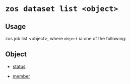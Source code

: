 # `zos dataset list <object>`



## Usage

zos job list &lt;object&gt;, where `object` ia one of the following: 

## Object

- [status](zos_dataset_list_status.md)

- [member](zos_dataset_list_member.md)